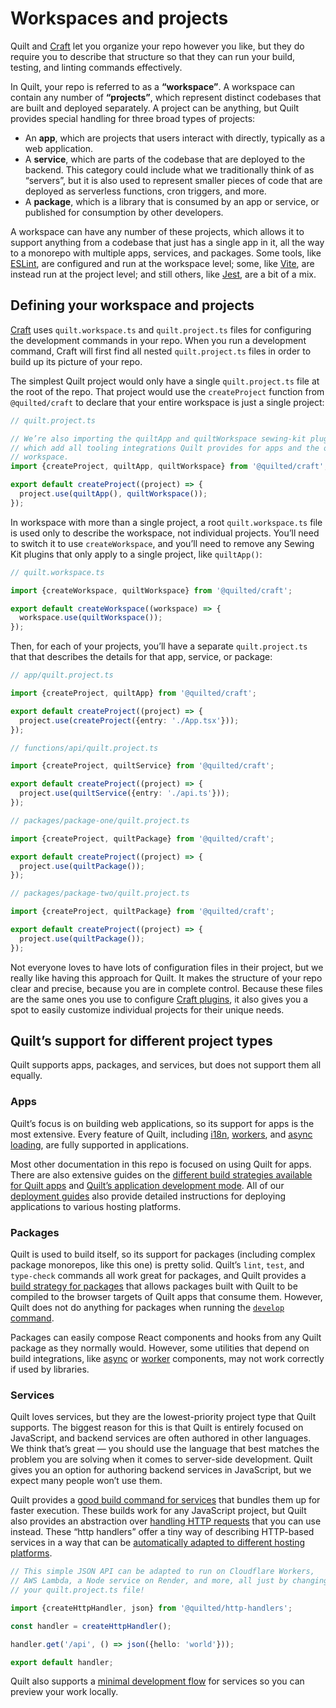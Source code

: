 # Workspaces and projects

Quilt and [Craft](./craft.md) let you organize your repo however you like, but they do require you to describe that structure so that they can run your build, testing, and linting commands effectively.

In Quilt, your repo is referred to as a **“workspace”**. A workspace can contain any number of **“projects”**, which represent distinct codebases that are built and deployed separately. A project can be anything, but Quilt provides special handling for three broad types of projects:

- An **app**, which are projects that users interact with directly, typically as a web application.
- A **service**, which are parts of the codebase that are deployed to the backend. This category could include what we traditionally think of as “servers”, but it is also used to represent smaller pieces of code that are deployed as serverless functions, cron triggers, and more.
- A **package**, which is a library that is consumed by an app or service, or published for consumption by other developers.

A workspace can have any number of these projects, which allows it to support anything from a codebase that just has a single app in it, all the way to a monorepo with multiple apps, services, and packages. Some tools, like [ESLint](./features/linting.md), are configured and run at the workspace level; some, like [Vite](./features/developing/apps.md), are instead run at the project level; and still others, like [Jest](./features/testing.md), are a bit of a mix.

## Defining your workspace and projects

[Craft](./craft.md) uses `quilt.workspace.ts` and `quilt.project.ts` files for configuring the development commands in your repo. When you run a development command, Craft will first find all nested `quilt.project.ts` files in order to build up its picture of your repo.

The simplest Quilt project would only have a single `quilt.project.ts` file at the root of the repo. That project would use the `createProject` function from `@quilted/craft` to declare that your entire workspace is just a single project:

```ts
// quilt.project.ts

// We’re also importing the quiltApp and quiltWorkspace sewing-kit plugins here,
// which add all tooling integrations Quilt provides for apps and the overall
// workspace.
import {createProject, quiltApp, quiltWorkspace} from '@quilted/craft';

export default createProject((project) => {
  project.use(quiltApp(), quiltWorkspace());
});
```

In workspace with more than a single project, a root `quilt.workspace.ts` file is used only to describe the workspace, not individual projects. You’ll need to switch it to use `createWorkspace`, and you’ll need to remove any Sewing Kit plugins that only apply to a single project, like `quiltApp()`:

```ts
// quilt.workspace.ts

import {createWorkspace, quiltWorkspace} from '@quilted/craft';

export default createWorkspace((workspace) => {
  workspace.use(quiltWorkspace());
});
```

Then, for each of your projects, you’ll have a separate `quilt.project.ts` that that describes the details for that app, service, or package:

```ts
// app/quilt.project.ts

import {createProject, quiltApp} from '@quilted/craft';

export default createProject((project) => {
  project.use(createProject({entry: './App.tsx'}));
});

// functions/api/quilt.project.ts

import {createProject, quiltService} from '@quilted/craft';

export default createProject((project) => {
  project.use(quiltService({entry: './api.ts'}));
});

// packages/package-one/quilt.project.ts

import {createProject, quiltPackage} from '@quilted/craft';

export default createProject((project) => {
  project.use(quiltPackage());
});

// packages/package-two/quilt.project.ts

import {createProject, quiltPackage} from '@quilted/craft';

export default createProject((project) => {
  project.use(quiltPackage());
});
```

Not everyone loves to have lots of configuration files in their project, but we really like having this approach for Quilt. It makes the structure of your repo clear and precise, because you are in complete control. Because these files are the same ones you use to configure [Craft plugins](./craft.md#plugins), it also gives you a spot to easily customize individual projects for their unique needs.

## Quilt’s support for different project types

Quilt supports apps, packages, and services, but does not support them all equally.

### Apps

Quilt’s focus is on building web applications, so its support for apps is the most extensive. Every feature of Quilt, including [i18n](./features/i18n.md), [workers](./features/workers.md), and [async loading](./features/async.md), are fully supported in applications.

Most other documentation in this repo is focused on using Quilt for apps. There are also extensive guides on the [different build strategies available for Quilt apps](./features/builds/apps) and [Quilt’s application development mode](./features/developing/apps.md). All of our [deployment guides](./deploy) also provide detailed instructions for deploying applications to various hosting platforms.

### Packages

Quilt is used to build itself, so its support for packages (including complex package monorepos, like this one) is pretty solid. Quilt’s `lint`, `test`, and `type-check` commands all work great for packages, and Quilt provides a [build strategy for packages](./features/builds/packages) that allows packages built with Quilt to be compiled to the browser targets of Quilt apps that consume them. However, Quilt does not do anything for packages when running the [`develop` command](./features/developing/apps.md).

Packages can easily compose React components and hooks from any Quilt package as they normally would. However, some utilities that depend on build integrations, like [async](./features/async.md) or [worker](./features/workers.md) components, may not work correctly if used by libraries.

### Services

Quilt loves services, but they are the lowest-priority project type that Quilt supports. The biggest reason for this is that Quilt is entirely focused on JavaScript, and backend services are often authored in other languages. We think that’s great — you should use the language that best matches the problem you are solving when it comes to server-side development. Quilt gives you an option for authoring backend services in JavaScript, but we expect many people won’t use them.

Quilt provides a [good build command for services](./features/builds/services.md) that bundles them up for faster execution. These builds work for any JavaScript project, but Quilt also provides an abstraction over [handling HTTP requests](./http-handlers) that you can use instead. These “http handlers” offer a tiny way of describing HTTP-based services in a way that can be [automatically adapted to different hosting platforms](./deploy).

```ts
// This simple JSON API can be adapted to run on Cloudflare Workers,
// AWS Lambda, a Node service on Render, and more, all just by changing
// your quilt.project.ts file!

import {createHttpHandler, json} from '@quilted/http-handlers';

const handler = createHttpHandler();

handler.get('/api', () => json({hello: 'world'}));

export default handler;
```

Quilt also supports a [minimal development flow](./features/developing/services.md) for services so you can preview your work locally.
